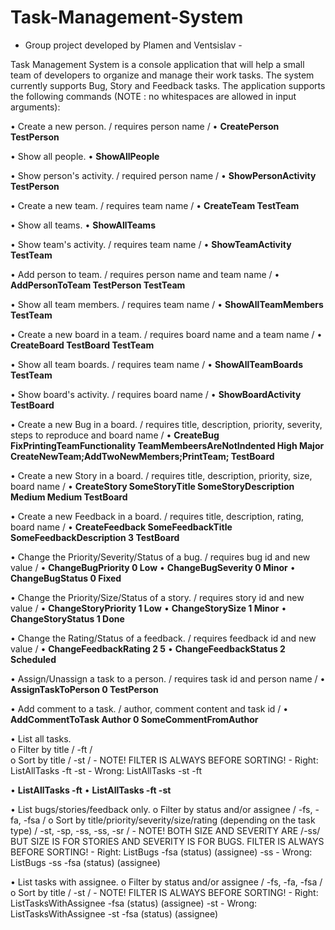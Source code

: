 # Task-Management-System
- Group project developed by Plamen and Ventsislav -

Task Management System is a console application that will help a small team of developers to organize and manage their work tasks. The system currently supports Bug, Story and Feedback tasks.
The application supports the following commands (NOTE : no whitespaces are allowed in input arguments):

• Create a new person. / requires person name /
  • **CreatePerson TestPerson**

• Show all people.
  • **ShowAllPeople**

• Show person's activity. / required person name /
  • **ShowPersonActivity TestPerson**

• Create a new team. / requires team name /
  • **CreateTeam TestTeam**

• Show all teams.
  • **ShowAllTeams**

• Show team's activity. / requires team name /
  • **ShowTeamActivity TestTeam**

• Add person to team. / requires person name and team name /
  • **AddPersonToTeam TestPerson TestTeam**

• Show all team members. / requires team name /
  • **ShowAllTeamMembers TestTeam**

• Create a new board in a team. / requires board name and a team name /
  • **CreateBoard TestBoard TestTeam**

• Show all team boards. / requires team name /
  • **ShowAllTeamBoards TestTeam**

• Show board's activity. / requires board name /
  • **ShowBoardActivity TestBoard**

• Create a new Bug in a board. / requires title, description, priority, severity, steps to reproduce and board name / 
  • **CreateBug FixPrintingTeamFunctionality TeamMembeersAreNotIndented High Major CreateNewTeam;AddTwoNewMembers;PrintTeam; TestBoard**

• Create a new Story in a board. / requires title, description, priority, size, board name /
  • **CreateStory SomeStoryTitle SomeStoryDescription Medium Medium TestBoard**

• Create a new Feedback in a board. / requires title, description, rating, board name /
  • **CreateFeedback SomeFeedbackTitle SomeFeedbackDescription 3 TestBoard**

• Change the Priority/Severity/Status of a bug. / requires bug id and new value /
  • **ChangeBugPriority 0 Low**
  • **ChangeBugSeverity 0 Minor**
  • **ChangeBugStatus 0 Fixed**

• Change the Priority/Size/Status of a story. / requires story id and new value /
  • **ChangeStoryPriority 1 Low**
  • **ChangeStorySize 1 Minor**
  • **ChangeStoryStatus 1 Done**
  
• Change the Rating/Status of a feedback. / requires feedback id and new value /
  • **ChangeFeedbackRating 2 5**
  • **ChangeFeedbackStatus 2 Scheduled**
  
• Assign/Unassign a task to a person. / requires task id and person name / 
  • **AssignTaskToPerson 0 TestPerson**
  
• Add comment to a task. / author, comment content and task id /
  • **AddCommentToTask Author 0 SomeCommentFromAuthor**

• List all tasks.  
  o Filter by title / -ft /  
  o Sort by title / -st /
    - NOTE! FILTER IS ALWAYS BEFORE SORTING!
    - Right: ListAllTasks -ft -st
    - Wrong: ListAllTasks -st -ft
  
  • **ListAllTasks -ft**
  • **ListAllTasks -ft -st**

• List bugs/stories/feedback only.
  o Filter by status and/or assignee / -fs, -fa, -fsa /
  o Sort by title/priority/severity/size/rating (depending on the task type) / -st, -sp, -ss, -ss, -sr / 
    - NOTE! BOTH SIZE AND SEVERITY ARE /-ss/ BUT SIZE IS FOR STORIES AND SEVERITY IS FOR BUGS. FILTER IS ALWAYS BEFORE SORTING!
    - Right: ListBugs -fsa (status) (assignee) -ss
    - Wrong: ListBugs -ss -fsa (status) (assignee)
    
• List tasks with assignee.
  o Filter by status and/or assignee / -fs, -fa, -fsa /
  o Sort by title / -st /
    - NOTE! FILTER IS ALWAYS BEFORE SORTING!
    - Right: ListTasksWithAssignee -fsa (status) (assignee) -st
    - Wrong: ListTasksWithAssignee -st -fsa (status) (assignee)

